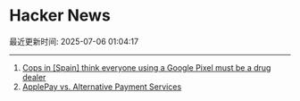 # Hacker News

最近更新时间: 2025-07-06 01:04:17

--- 
1. [Cops in [Spain] think everyone using a Google Pixel must be a drug dealer](https://www.androidauthority.com/google-pixel-organized-crime-preferred-phone-3573578/) 
2. [ApplePay vs. Alternative Payment Services](https://www.taler.net/en/news/2025-05.html) 
